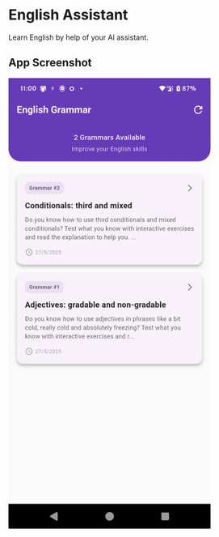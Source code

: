 # English Assistant

Learn English by help of your AI assistant.

## App Screenshot

<div style="display: flex; gap: 10px;">
  <img src="screenshot-01.png" alt="English AI Assistant" width="400">
</div>
